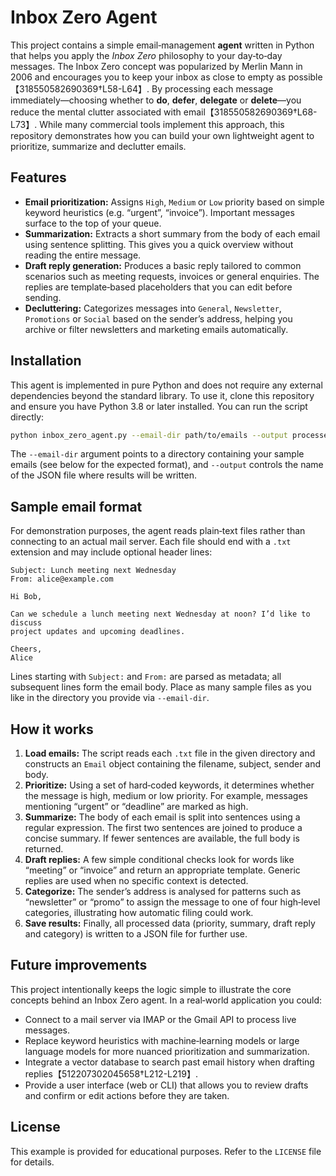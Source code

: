 # Inbox Zero Agent


This project contains a simple email‑management **agent** written in Python that
helps you apply the *Inbox Zero* philosophy to your day‑to‑day messages.  The
Inbox Zero concept was popularized by Merlin Mann in 2006 and encourages you
to keep your inbox as close to empty as possible【318550582690369†L58-L64】.  By
processing each message immediately—choosing whether to **do**, **defer**,
**delegate** or **delete**—you reduce the mental clutter associated with
email【318550582690369†L68-L73】.  While many commercial tools implement this
approach, this repository demonstrates how you can build your own lightweight
agent to prioritize, summarize and declutter emails.

## Features

- **Email prioritization:** Assigns `High`, `Medium` or `Low` priority based on
  simple keyword heuristics (e.g. “urgent”, “invoice”).  Important messages
  surface to the top of your queue.
- **Summarization:** Extracts a short summary from the body of each email
  using sentence splitting.  This gives you a quick overview without reading
  the entire message.
- **Draft reply generation:** Produces a basic reply tailored to common
  scenarios such as meeting requests, invoices or general enquiries.  The
  replies are template‑based placeholders that you can edit before sending.
- **Decluttering:** Categorizes messages into `General`, `Newsletter`,
  `Promotions` or `Social` based on the sender’s address, helping you
  archive or filter newsletters and marketing emails automatically.

## Installation

This agent is implemented in pure Python and does not require any external
dependencies beyond the standard library.  To use it, clone this repository
and ensure you have Python 3.8 or later installed.  You can run the script
directly:

```bash
python inbox_zero_agent.py --email-dir path/to/emails --output processed_emails.json
```

The `--email-dir` argument points to a directory containing your sample
emails (see below for the expected format), and `--output` controls the name
of the JSON file where results will be written.

## Sample email format

For demonstration purposes, the agent reads plain‑text files rather than
connecting to an actual mail server.  Each file should end with a `.txt`
extension and may include optional header lines:

```
Subject: Lunch meeting next Wednesday
From: alice@example.com

Hi Bob,

Can we schedule a lunch meeting next Wednesday at noon? I’d like to discuss
project updates and upcoming deadlines.

Cheers,
Alice
```

Lines starting with `Subject:` and `From:` are parsed as metadata; all
subsequent lines form the email body.  Place as many sample files as you
like in the directory you provide via `--email-dir`.

## How it works

1. **Load emails:** The script reads each `.txt` file in the given directory
   and constructs an `Email` object containing the filename, subject,
   sender and body.
2. **Prioritize:** Using a set of hard‑coded keywords, it determines
   whether the message is high, medium or low priority.  For example,
   messages mentioning “urgent” or “deadline” are marked as high.
3. **Summarize:** The body of each email is split into sentences using a
   regular expression.  The first two sentences are joined to produce a
   concise summary.  If fewer sentences are available, the full body is
   returned.
4. **Draft replies:** A few simple conditional checks look for words like
   “meeting” or “invoice” and return an appropriate template.  Generic
   replies are used when no specific context is detected.
5. **Categorize:** The sender’s address is analysed for patterns such
   as “newsletter” or “promo” to assign the message to one of four
   high‑level categories, illustrating how automatic filing could work.
6. **Save results:** Finally, all processed data (priority, summary, draft
   reply and category) is written to a JSON file for further use.

## Future improvements

This project intentionally keeps the logic simple to illustrate the core
concepts behind an Inbox Zero agent.  In a real‑world application you could:

- Connect to a mail server via IMAP or the Gmail API to process live
  messages.
- Replace keyword heuristics with machine‑learning models or large language
  models for more nuanced prioritization and summarization.
- Integrate a vector database to search past email history when drafting
  replies【512207302045658†L212-L219】.
- Provide a user interface (web or CLI) that allows you to review drafts and
  confirm or edit actions before they are taken.

## License

This example is provided for educational purposes.  Refer to the `LICENSE`
file for details.
